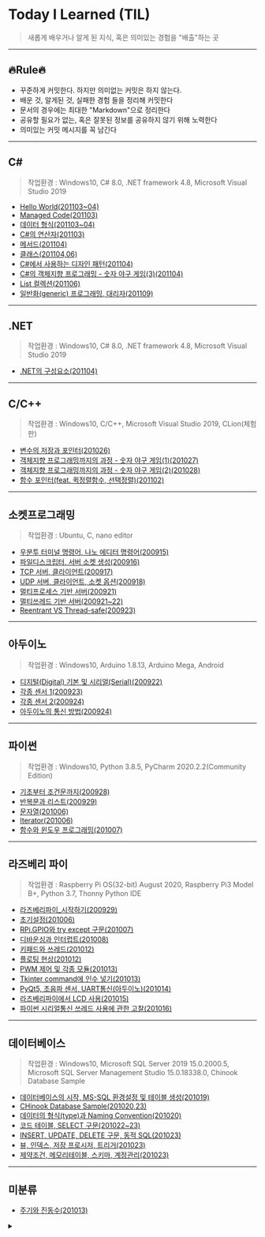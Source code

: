 # Today I Learned (TIL)
> 새롭게 배우거나 알게 된 지식, 혹은 의미있는 경험을 "배출"하는 곳
---
## 🔥Rule🔥
- 꾸준하게 커밋한다. 하지만 의미없는 커밋은 하지 않는다.
- 배운 것, 알게된 것, 실패한 경험 들을 정리해 커밋한다
- 문서의 경우에는 최대한 "Markdown"으로 정리한다
- 공유할 필요가 없는, 혹은 잘못된 정보를 공유하지 않기 위해 노력한다
- 의미있는 커밋 메시지를 꼭 남긴다
---
## C#
> 작업환경 : Windows10, C# 8.0, .NET framework 4.8, Microsoft Visual Studio 2019
- [Hello World(201103~04)](./C%23/Hello_World_2020-11-03.md)
- [Managed Code(201103)](./C%23/Managed_Code_2020-11-03.md)
- [데이터 형식(201103~04)](./C%23/데이터_형식_2020-11-03.md)
- [C#의 연산자(201103)](./C%23/연산자_2020-11-03.md)
- [메서드(201104)](./C%23/메서드_2020-11-04.md)
- [클래스(201104,06)](./C%23/클래스_2020-11-04.md)
- [C#에서 사용하는 디자인 패턴(201104)](./C%23/디자인_패턴_2020-11-04.md)
- [C#의 객체지향 프로그래밍 - 숫자 야구 게임(3)(201104)](./C%23/숫자_야구_게임_2020-11-04.md)
- [List 컬렉션(201106)](./C%23/List_컬렉션_2020-11-06.md)
- [일반화(generic) 프로그래밍, 대리자(201109)](./C%23/일반화프로그래밍_대리자_2020-11-09.md)
---
## .NET
> 작업환경 : Windows10, C# 8.0, .NET framework 4.8, Microsoft Visual Studio 2019
- [.NET의 구성요소(201104)](./.NET/.NET의_구성요소_2020-11-04.md)
---
## C/C++
> 작업환경 : Windows10, C/C++, Microsoft Visual Studio 2019, CLion(체험판)
- [변수의 저장과 포인터(201026)](./C,C++/변수_포인터_2020-10-26.md)
- [객체지향 프로그래밍까지의 과정 - 숫자 야구 게임(1)(201027)](./C,C++/숫자야구게임1_2020-10-27.md)
- [객체지향 프로그래밍까지의 과정 - 숫자 야구 게임(2)(201028)](./C,C++/숫자야구게임2_2020-10-28.md)
- [함수 포인터(feat. 퀵정렬함수, 선택정렬)(201102)](./C,C++/함수포인터_2020-11-02.md)
---
## 소켓프로그래밍
> 작업환경 : Ubuntu, C, nano editor
- [우분투 터미널 명령어, 나노 에디터 명령어(200915)](./소켓프로그래밍/우분투터미널_나노에디터_2020-09-15.md)
- [파일디스크립터, 서버 소켓 생성(200916)](./소켓프로그래밍/파일디스크립터_서버소켓생성_2020-09-16.md)
- [TCP 서버, 클라이언트(200917)](./소켓프로그래밍/TCP서버클라이언트_2020-09-17.md)
- [UDP 서버, 클라이언트, 소켓 옵션(200918)](./소켓프로그래밍/UDP서버클라이언트_소켓옵션_2020-09-18.md)
- [멀티프로세스 기반 서버(200921)](./소켓프로그래밍/멀티프로세스_기반_서버_2020-09-21.md)
- [멀티쓰레드 기반 서버(200921~22)](./소켓프로그래밍/멀티쓰레드_기반_서버_2020-09-22.md)
- [Reentrant VS Thread-safe(200923)](./소켓프로그래밍/Reentrant_VS_Thread-safe_2020-09-23.md)
---
## 아두이노
> 작업환경 : Windows10, Arduino 1.8.13, Arduino Mega, Android
- [디지털(Digital) 기본 및 시리얼(Serial)(200922)](./아두이노/디지털_기본_및_시리얼_2020-09-22.md)
- [각종 센서 1(200923)](./아두이노/각종_센서_1_2020-09-23.md)
- [각종 센서 2(200924)](./아두이노/각종_센서_2_2020-09-24.md)
- [아두이노의 통신 방법(200924)](./아두이노/아두이노의_통신_방법_2020-09-24.md)
---
## 파이썬
> 작업환경 : Windows10, Python 3.8.5, PyCharm 2020.2.2(Community Edition)
- [기초부터 조건문까지(200928)](./파이썬/기초부터_조건문까지_2020-09-28.md)
- [반복문과 리스트(200929)](./파이썬/반복문과_리스트_2020-09-29.md)
- [문자열(201006)](./파이썬/문자열_2020-10-06.md)
- [Iterator(201006)](./파이썬/Iterator_2020-10-06.md)
- [함수와 윈도우 프로그래밍(201007)](./파이썬/함수_윈도우프로그래밍_2020-10-07.md)
---
## 라즈베리 파이
> 작업환경 : Raspberry Pi OS(32-bit) August 2020, Raspberry Pi3 Model B+, Python 3.7, Thonny Python IDE
- [라즈베리파이_시작하기(200929)](./라즈베리파이/라즈베리파이_시작하기_2020-09-29.md)
- [초기설정(201006)](./라즈베리파이/초기설정_2020-10-06.md)
- [RPi.GPIO와 try except 구문(201007)](./라즈베리파이/RPi.GPIO_try_except_2020-10-07.md)
- [디바운싱과 인터럽트(201008)](./라즈베리파이/디바운싱_인터럽트_2020-10-08.md)
- [키패드와 쓰레드(201012)](./라즈베리파이/키패드_쓰레드_2020-10-12.md)
- [플로팅 현상(201012)](./라즈베리파이/플로팅_현상_2020-10-12.md)
- [PWM 제어 및 각종 모듈(201013)](./라즈베리파이/PWM_모터_부저_2020-10-13.md)
- [Tkinter command에 인수 넣기(201013)](./라즈베리파이/Tkinter버튼command에인수넣기_2020-10-13.md)
- [PyQt5, 초음파 센서, UART통신(아두이노)(201014)](./라즈베리파이/초음파센서_UART통신_2020-10-14.md)
- [라즈베리파이에서 LCD 사용(201015)](./라즈베리파이/LCD_2020-10-15.md)
- [파이썬 시리얼통신 쓰레드 사용에 관한 고찰(201016)](./라즈베리파이/파이썬_시리얼_쓰레드_사용법_고찰_2020-10-16.md)
---
## 데이터베이스
> 작업환경 : Windows10, Microsoft SQL Server 2019 15.0.2000.5, Microsoft SQL Server Management Studio 15.0.18338.0, Chinook Database Sample
- [데이터베이스의 시작, MS-SQL 환경설정 및 테이블 생성(201019)](./데이터베이스/데이터베이스시작_mssql환경설정_2020-10-19.md)
- [CHinook Database Sample(201020,23)](./데이터베이스/Chinook_Database_Sample_2020-10-20.md)
- [데이터의 형식(type)과 Naming Convention(201020)](./데이터베이스/데이터_형식_2020-10-20.md)
- [코드 테이블, SELECT 구문(201022~23)](./데이터베이스/코드테이블_select_2020-10-22.md)
- [INSERT, UPDATE, DELETE 구문, 동적 SQL(201023)](./데이터베이스/insert_update_delete_2020-10-23.md)
- [뷰, 인덱스, 저장 프로시저, 트리거(201023)](./데이터베이스/뷰_인덱스_프로시저_트리거_2020-10-23.md)
- [제약조건, 메모리테이블, 스키마, 계정관리(201023)](./데이터베이스/제약조건_메모리테이블_스키마_2020-10-23.md)
---
## 미분류
- [주기와 진동수(201013)](./미분류/주기_진동수_2020-10-13.md)
<details>
<summary></summary>
## 미분류
- [주기와 진동수(201013)](./미분류/주기_진동수_2020-10-13.md)
</details>